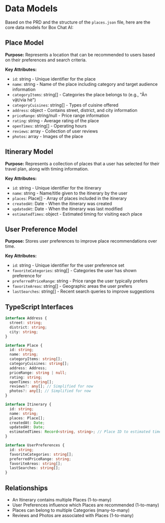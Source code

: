 # Data Models

Based on the PRD and the structure of the `places.json` file, here are the core data models for Box Chat AI:

## Place Model

**Purpose:** Represents a location that can be recommended to users based on their preferences and search criteria.

**Key Attributes:**
- `id`: string - Unique identifier for the place
- `name`: string - Name of the place including category and target audience information
- `categoryItems`: string[] - Categories the place belongs to (e.g., "Ăn vặt/vỉa hè")
- `categoryCuisines`: string[] - Types of cuisine offered
- `address`: object - Contains street, district, and city information
- `priceRange`: string/null - Price range information
- `rating`: string - Average rating of the place
- `openTimes`: string[] - Operating hours
- `reviews`: array - Collection of user reviews
- `photos`: array - Images of the place

## Itinerary Model

**Purpose:** Represents a collection of places that a user has selected for their travel plan, along with timing information.

**Key Attributes:**
- `id`: string - Unique identifier for the itinerary
- `name`: string - Name/title given to the itinerary by the user
- `places`: Place[] - Array of places included in the itinerary
- `createdAt`: Date - When the itinerary was created
- `updatedAt`: Date - When the itinerary was last modified
- `estimatedTimes`: object - Estimated timing for visiting each place

## User Preference Model

**Purpose:** Stores user preferences to improve place recommendations over time.

**Key Attributes:**
- `id`: string - Unique identifier for the user preference set
- `favoriteCategories`: string[] - Categories the user has shown preference for
- `preferredPriceRange`: string - Price range the user typically prefers
- `favoriteAreas`: string[] - Geographic areas the user prefers
- `lastSearches`: string[] - Recent search queries to improve suggestions

## TypeScript Interfaces

```typescript
interface Address {
  street: string;
  district: string;
  city: string;
}

interface Place {
  id: string;
  name: string;
  categoryItems: string[];
  categoryCuisines: string[];
  address: Address;
  priceRange: string | null;
  rating: string;
  openTimes: string[];
  reviews?: any[]; // Simplified for now
  photos?: any[]; // Simplified for now
}

interface Itinerary {
  id: string;
  name: string;
  places: Place[];
  createdAt: Date;
  updatedAt: Date;
  estimatedTimes: Record<string, string>; // Place ID to estimated time
}

interface UserPreferences {
  id: string;
  favoriteCategories: string[];
  preferredPriceRange: string;
  favoriteAreas: string[];
  lastSearches: string[];
}
```

## Relationships

- An Itinerary contains multiple Places (1-to-many)
- User Preferences influence which Places are recommended (1-to-many)
- Places can belong to multiple Categories (many-to-many)
- Reviews and Photos are associated with Places (1-to-many)
